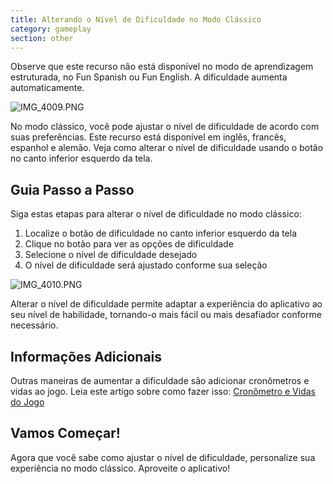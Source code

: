 ```yaml
---
title: Alterando o Nível de Dificuldade no Modo Clássico
category: gameplay
section: other
---
```

Observe que este recurso não está disponível no modo de aprendizagem estruturada, no Fun Spanish ou Fun English. A dificuldade aumenta automaticamente.




![IMG_4009.PNG](https://help.studycat.com/hc/article_attachments/35685764333977)


No modo clássico, você pode ajustar o nível de dificuldade de acordo com suas preferências. Este recurso está disponível em inglês, francês, espanhol e alemão. Veja como alterar o nível de dificuldade usando o botão no canto inferior esquerdo da tela.


## Guia Passo a Passo


Siga estas etapas para alterar o nível de dificuldade no modo clássico:


1. Localize o botão de dificuldade no canto inferior esquerdo da tela
2. Clique no botão para ver as opções de dificuldade
3. Selecione o nível de dificuldade desejado
4. O nível de dificuldade será ajustado conforme sua seleção


![IMG_4010.PNG](https://help.studycat.com/hc/article_attachments/35685764338201)


Alterar o nível de dificuldade permite adaptar a experiência do aplicativo ao seu nível de habilidade, tornando-o mais fácil ou mais desafiador conforme necessário.


## Informações Adicionais


Outras maneiras de aumentar a dificuldade são adicionar cronômetros e vidas ao jogo. Leia este artigo sobre como fazer isso: [Cronômetro e Vidas do Jogo](https://help.studycat.com/hc/en-us/articles/27187476326297)


## Vamos Começar!


Agora que você sabe como ajustar o nível de dificuldade, personalize sua experiência no modo clássico. Aproveite o aplicativo!